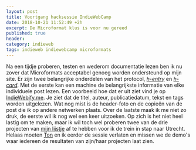 ```yaml
---
layout: post
title: Voortgang hacksessie IndieWebCamp
date: 2018-10-21 11:52:49 +2h
excerpt: De Microformat klus is voor nu gereed
published: true
header:
category: indieweb
tags: indieweb indiewebcamp microformats
---
```


Na een tijdje proberen, testen en wederom documentatie lezen ben ik nu zover dat Microformats acceptabel genoeg worden ondersteund op mijn site. Er zijn twee belangrijke onderdelen van het protocol, [_h-entry_](http://microformats.org/wiki/h-entry) en [_h-card_](http://microformats.org/wiki/h-card). Met de eerste kan een machine de belangrijkste informatie van elke individuele post lezen. Een voorbeeld hoe dat er uit ziet vind je op [IndieWebify.me](http://iwm.gregoreatworld.com/validate-h-entry/?url=https%3A%2F%2Fdiggingthedigital.com%2Fhacksessies%2F). Je ziet dat de titel, auteur, publicatiedatum, tekst en tags worden uitgelezen. Wat nog mist is de header-foto en de copieën van de post die ik op andere netwerken plaats. Over de laatste maak ik me niet zo druk, de eerste wil ik nog wel een keer uitzoeken. Op zich is het niet heel lastig om te maken, maar ik wil toch wel proberen twee van de drie projecten van [mijn lijstje](/hacksessies) af te hebben voor ik de trein in stap naar Utrecht. Helaas moeten [Ton](https://www.zylstra.org/blog/2018/10/fixing-h-card/) en ik eerder de sessie verlaten en missen we de demo's waar iedereen de resultaten van zijn/haar projecten laat zien. 